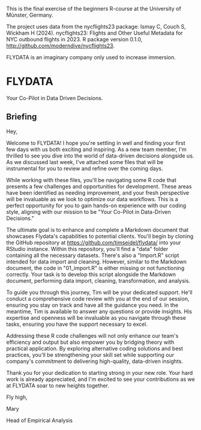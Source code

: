 This is the final exercise of the
beginners R-course at the University of Münster, Germany.

The project uses data from the nycflights23 package:
Ismay C, Couch S, Wickham H (2024). nycflights23: Flights and Other Useful 
Metadata for NYC outbound flights in 2023. 
R package version 0.1.0, http://github.com/moderndive/nycflights23. 

FLYDATA is an imaginary company only used to increase immersion.

# FLYDATA
Your Co-Pilot in Data Driven Decisions. 

## Briefing

Hey,

Welcome to FLYDATA! I hope you're settling in well and finding your first few 
days with us both exciting and inspiring. As a new team member, I'm thrilled to
see you dive into the world of data-driven decisions alongside us. 
As we discussed last week, I've attached some files that will be instrumental 
for you to review and refine over the coming days.

While working with these files, you'll be navigating some R code that presents 
a few challenges and opportunities for development. These areas have been 
identified as needing improvement, and your fresh perspective will be invaluable
as we look to optimize our data workflows. This is a perfect opportunity for you
to gain hands-on experience with our coding style, aligning with our mission to
be "Your Co-Pilot in Data-Driven Decisions."

The ultimate goal is to enhance and complete a Markdown 
document that showcases Flydata's capabilities to potential clients. You'll 
begin by cloning the GitHub repository at https://github.com/timseidel/flydata/ 
into your RStudio instance. Within this repository, you'll find a "data" folder 
containing all the necessary datasets. There's also a "Import.R" script 
intended for data import and cleaning. However, similar to the Markdown document, 
the code in "01_import.R" is either missing or not functioning correctly. 
Your task is to develop this script alongside the Markdown document, 
performing data import, cleaning, transformation, and analysis.

To guide you through this journey, Tim will be your dedicated support. 
He'll conduct a comprehensive code review with you at the end of our session, 
ensuring you stay on track and have all the guidance you need. In the meantime, 
Tim is available to answer any questions or provide insights. His expertise 
and openness will be invaluable as you navigate through these tasks, 
ensuring you have the support necessary to excel.

Addressing these R code challenges will not only enhance our team's efficiency 
and output but also empower you by bridging theory with practical application. 
By exploring alternative coding solutions and best practices, you'll be 
strengthening your skill set while supporting our company's commitment to 
delivering high-quality, data-driven insights.

Thank you for your dedication to starting strong in your new role. 
Your hard work is already appreciated, and I'm excited to see your 
contributions as we at FLYDATA soar to new heights together.

Fly high,

Mary

Head of Empirical Analysis
